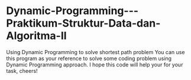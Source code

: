 # Dynamic-Programming---Praktikum-Struktur-Data-dan-Algoritma-II
Using Dynamic Programming to solve shortest path problem
You can use this program as your reference to solve some coding problem using Dynamic Programming approach.
I hope this code will help your for your task, cheers!

